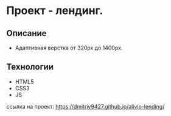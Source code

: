 # Проект - лендинг.

## Описание

- Адаптивная верстка от 320px до 1400px.

## Технологии

- HTML5
- CSS3
- JS

ссылка на проект: https://dmitriy9427.github.io/alivio-lending/
